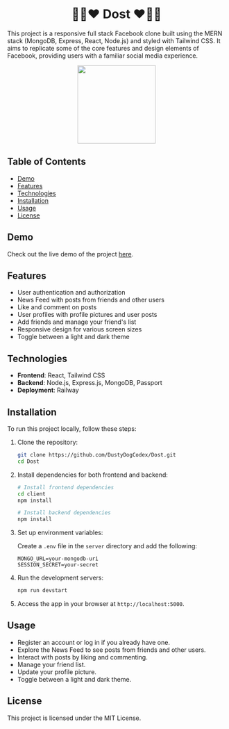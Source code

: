 <h1 align='center'>🤝👋❤️ Dost ❤️👋🤝</h1>

This project is a responsive full stack Facebook clone built using the MERN stack (MongoDB, Express, React, Node.js) and styled with Tailwind CSS. It aims to replicate some of the core features and design elements of Facebook, providing users with a familiar social media experience.

<div align='center'>
    <img 
        src='https://media.giphy.com/media/WDn21GO1KmpNK/giphy.gif'
        height='180'
    >
</div>

## Table of Contents

- [Demo](#demo)
- [Features](#features)
- [Technologies](#technologies)
- [Installation](#installation)
- [Usage](#usage)
- [License](#license)

## Demo

Check out the live demo of the project [here](https://dost-production.up.railway.app/).

## Features

- User authentication and authorization
- News Feed with posts from friends and other users
- Like and comment on posts
- User profiles with profile pictures and user posts
- Add friends and manage your friend's list
- Responsive design for various screen sizes
- Toggle between a light and dark theme

## Technologies

- **Frontend**: React, Tailwind CSS
- **Backend**: Node.js, Express.js, MongoDB, Passport
- **Deployment**: Railway

## Installation

To run this project locally, follow these steps:

1. Clone the repository:

   ```bash
   git clone https://github.com/DustyDogCodex/Dost.git
   cd Dost
   ```

2. Install dependencies for both frontend and backend:

   ```bash
   # Install frontend dependencies
   cd client
   npm install

   # Install backend dependencies
   npm install
   ```

3. Set up environment variables:

   Create a `.env` file in the `server` directory and add the following:

   ```env
   MONGO_URL=your-mongodb-uri
   SESSION_SECRET=your-secret
   ```

4. Run the development servers:

   ```bash
   npm run devstart
   ```

5. Access the app in your browser at `http://localhost:5000`.

## Usage

- Register an account or log in if you already have one.
- Explore the News Feed to see posts from friends and other users.
- Interact with posts by liking and commenting.
- Manage your friend list.
- Update your profile picture.
- Toggle between a light and dark theme.

## License

This project is licensed under the MIT License.